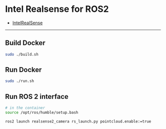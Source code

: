 # Intel Realsense for ROS2

- [IntelRealSense](https://github.com/IntelRealSense/realsense-ros?tab=readme-ov-file)
---

## Build Docker

```bash
sudo ./build.sh
```

## Run Docker

```bash
sudo ./run.sh
```


## Run ROS 2 interface

```bash
# in the container
source /opt/ros/humble/setup.bash

ros2 launch realsense2_camera rs_launch.py pointcloud.enable:=true
```
